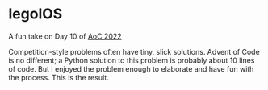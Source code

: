 # legolOS

A fun take on Day 10 of [AoC 2022](https://adventofcode.com/2022/)

Competition-style problems often have tiny, slick solutions. Advent of Code is no different; a Python solution to this problem is probably about 10 lines of code. But I enjoyed the problem enough to elaborate and have fun with the process. This is the result.
